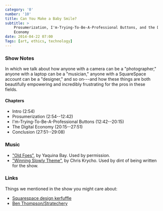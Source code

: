 ```yaml
---
category: '0'
number: '10'
title: Can You Make a Baby Smile?
subtitle: >
    Prosumerization, I'm-Trying-To-Be-A-Professional Buttons, and the Digital
    Economy
date: 2014-04-22 07:00
Tags: [art, ethics, technology]
---
```


### Show Notes

In which we talk about how anyone with a camera can be a "photographer," anyone
with a laptop can be a "musician," anyone with a SquareSpace account can be a
"designer," and so on---and how these things are both beautifully empowering and
incredibly frustrating for the pros in these fields.

#### Chapters

  - Intro (2:54)
  - Prosumerization (2:54--12:42)
  - I'm-Trying-To-Be-A-Professional Buttons (12:42--20:15)
  - The Digital Economy (20:15--27:51)
  - Conclusion (27:51--29:08)

### Music

  - ["Old Foes"](//yaquinabay.bandcamp.com), by Yaquina Bay. Used
    by permission.
  - ["Winning Slowly Theme"](//soundcloud.com/chriskrycho/winning-slowly),
    by Chris Krycho. Used by dint of being written for the show.

### Links

Things we mentioned in the show you might care about:

  - [Squarespace design kerfuffle](//www.pastemagazine.com/articles/2014/01/on-january-22-squarespacehttpwwwsquarespacecom-ann.html)
  - [Ben Thompson/Stratechery](//stratechery.com)
